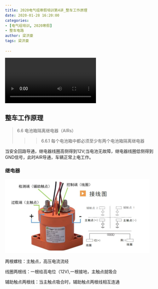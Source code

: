 ```yaml
---
title: 2020电气组寒假培训第4讲_整车工作原理
date: 2020-01-28 16:20:00
categories:
- [电气组培训, 2020寒假]
- 整车电路
author: 梁洪豪
tags: 梁洪豪

---
```


<span></span>

<!-- More -->

<video src="@qiniu/fury教程/2020电气组寒假培训/第四讲.m4v" controls>您的浏览器不支持video标签</video>

## 整车工作原理

> 6.6 电池箱隔离继电器（AIRs）
>
> > > 6.6.1 每个电池箱中都必须至少有两个电池箱隔离继电器

当安全回路导通，继电器线圈高侧得到12V;当电池无故障，继电器线圈低侧得到GND信号，此时AIR导通，车辆正常上电工作。

### 继电器

![QQ截图20200128155345](2020电气组寒假培训第4讲_整车工作原理\QQ截图20200128155345.png)

两根螺柱：主触点，高压电流流经

线圈两根线：一根给高电位（12V),一根接地，主触点就吸合

辅助触点两根线：当主触点吸合时，辅助触点两根线相互连通